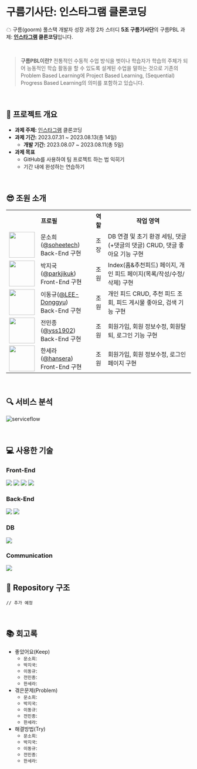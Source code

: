 # 구름기사단: 인스타그램 클론코딩
☁ 구름(goorm) 풀스택 개발자 성장 과정 2차 스터디 **5조 구름기사단**의 구름PBL 과제: **[인스타그램](https://www.instagram.com/) 클론코딩**입니다.

<br>

> **구름PBL이란?** 전통적인 수동적 수업 방식을 벗이나 학습자가 학습의 주체가 되어 능동적인 학습 활동을 할 수 있도록 설계된 수업을 말하는 것으로 기존의 Problem Based Learning에 Project Based Learning, (Sequential) Progress Based Learning의 의미를 포함하고 있습니다.

<br>

## 📌 프로젝트 개요

- **과제 주제:** [인스타그램](https://www.instagram.com/) 클론코딩
- **과제 기간:** 2023.07.31 ~ 2023.08.13(총 14일)
  + **개발 기간:** 2023.08.07 ~ 2023.08.11(총 5일)
- **과제 목표** 
  + GitHub를 사용하여 팀 프로젝트 하는 법 익히기
  + 기간 내에 완성하는 연습하기

<br>

## 😎 조원 소개

<table>
  <tr>
    <th colspan="2" align="center">프로필</th>
    <th align="center">역할</th>
    <th align="center">작업 영역</th>
  </tr>
  <tr>
    <td align="center"><img src="https://avatars.githubusercontent.com/u/121299334?v=4" width="70"></td>
    <td>문소희(<a href="https://github.com/soheetech" target="_blank">@soheetech</a>)<br>Back-End 구현</td>
    <td align="center">조장</td>
    <td>DB 연결 및 초기 환경 세팅, 댓글(+댓글의 댓글) CRUD, 댓글 좋아요 기능 구현</td>
  </tr>
  <tr>
    <td align="center"><img src="https://avatars.githubusercontent.com/u/58635833?v=4" width="70"></td>
    <td>박지국(<a href="https://github.com/parkjikuk" target="_blank">@parkjikuk</a>)<br>Front-End 구현</td>
    <td align="center">조원</td>
    <td>Index(홈&추천피드) 페이지, 개인 피드 페이지(목록/작성/수정/삭제) 구현</td>
  </tr>
  <tr>
    <td align="center"><img src="https://avatars.githubusercontent.com/u/62269067?v=4" width="70"></td>
    <td>이동규(<a href="https://github.com/LEE-Donggyu" target="_blank">@LEE-Donggyu</a>)<br>Back-End 구현</td>
    <td align="center">조원</td>
    <td>개인 피드 CRUD, 추천 피드 조회, 피드 게시물 좋아요, 검색 기능 구현</td>
  </tr>
  <tr>
    <td align="center"><img src="https://avatars.githubusercontent.com/u/50459192?v=4" width="70"></td>
    <td>전민종(<a href="https://github.com/yss1902" target="_blank">@yss1902</a>)<br>Back-End 구현</td>
    <td align="center">조원</td>
    <td>회원가입, 회원 정보수정, 회원탈퇴, 로그인 기능 구현</td>
  </tr>
  <tr>
    <td align="center"><img src="https://avatars.githubusercontent.com/u/54804220?v=4" width="70"></td>
    <td>한세라(<a href="https://github.com/hansera" target="_blank">@hansera</a>)<br>Front-End 구현</td>
    <td align="center">조원</td>
    <td>회원가입, 회원 정보수정, 로그인 페이지 구현</td>
  </tr>
</table>

<br>

## 🔍 서비스 분석
![serviceflow](https://github.com/goorm-fullstack/knightsInstagram/assets/121299334/a2d66927-a716-4596-9b37-fff8bba0d031)

<br>

## 💻 사용한 기술

### Front-End
<img src="https://img.shields.io/badge/html5-E34F26?style=for-the-badge&logo=html5&logoColor=white"> <img src="https://img.shields.io/badge/css-1572B6?style=for-the-badge&logo=css3&logoColor=white"> <img src="https://img.shields.io/badge/javascript-F7DF1E?style=for-the-badge&logo=javascript&logoColor=black"> <img src="https://img.shields.io/badge/react-61DAFB?style=for-the-badge&logo=react&logoColor=black">

### Back-End
<img src="https://img.shields.io/badge/java-007396?style=for-the-badge&logo=java&logoColor=white"> <img src="https://img.shields.io/badge/spring-6DB33F?style=for-the-badge&logo=spring&logoColor=white">

### DB
<img src="https://img.shields.io/badge/firebase-FFCA28?style=for-the-badge&logo=firebase&logoColor=black">

### Communication
<img src="https://img.shields.io/badge/Discord-5865F2?style=for-the-badge&logo=Discord&logoColor=white">

<br>

## 📁 Repository 구조

```
// 추가 예정
```

<br>

## 📚 회고록

- 좋았어요(Keep)
  + `문소희`: 
  + `박지국`: 
  + `이동규`: 
  + `전민종`: 
  + `한세라`: 
- 겪은문제(Problem)
  + `문소희`: 
  + `박지국`: 
  + `이동규`: 
  + `전민종`: 
  + `한세라`: 
- 해결방법(Try)
  + `문소희`: 
  + `박지국`: 
  + `이동규`: 
  + `전민종`: 
  + `한세라`: 

